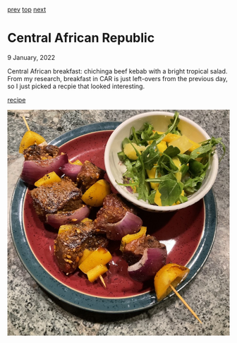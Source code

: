 [prev](canada.md)
[top](../index.md)
[next](chad.md)
# Central African Republic
9 January, 2022


Central African breakfast: chichinga beef kebab with a bright tropical
salad. From my research, breakfast in CAR is just left-overs from the
previous day, so I just picked a recpie that looked interesting.

[recipe](https://www.theguardian.com/lifeandstyle/2016/jun/16/chichinga-beef-kebab-suya-spice-recipe-ghanaiain-street-food)

![chichinga](images/car.jpeg)
